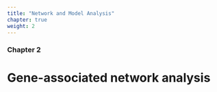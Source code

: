 ```yaml
---
title: "Network and Model Analysis"
chapter: true
weight: 2
---
```



### Chapter 2

# Gene-associated network analysis